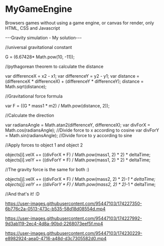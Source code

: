 # MyGameEngine
Browsers games without using a game engine, or canvas for render, only HTML, CSS and Javascript

---Gravity simulation - My solution---


//universal gravitational constant

G = (6.67428* Math.pow(10, -11));

//pythagorean theorem to calculate the distance

var differenceX = x2 - x1;
var differenceY = y2 - y1;
var distance = (differenceX * differenceX) + (differenceY * differenceY);
distance = Math.sqrt(distance);

//Gravitational force formula

var F = ((G * mass1 * m2) / Math.pow(distance, 2));

//Calculate the direction

var radiansAngle = Math.atan2(differenceY, differenceX);
var divForX = Math.cos(radiansAngle); //Divide force to x according to cosine
var divForY = Math.sin(radiansAngle); //Divide force to y according to sine

//Apply forces to object 1 and object 2

objects[i].velX += ((divForX * F) / Math.pow(mass1, 2) * 2) * deltaTime;
objects[i].velY += ((divForY * F) / Math.pow(mass1, 2) * 2) * deltaTime;
                        
//The gravity force is the same for both :)

objects[j].velX += ((divForX * F) / Math.pow(mass2, 2) * 2)*-1 * deltaTime;
objects[j].velY += ((divForY * F) / Math.pow(mass2, 2) * 2)*-1 * deltaTime;

//And that's it! :D

https://user-images.githubusercontent.com/95447103/174227350-6b776c2a-0513-473c-b535-58d18d08554d.mp4



https://user-images.githubusercontent.com/95447103/174227992-9d3ab119-2ec4-4d8a-90bd-2268073eef5f.mp4



https://user-images.githubusercontent.com/95447103/174230229-e8982924-aea0-4716-a48d-d3c7305582d0.mp4

